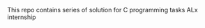 This repo contains series of solution for C programming tasks ALx internship                                                                                                                            